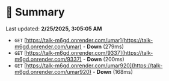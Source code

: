 # 📖 Summary
Last updated: **2/25/2025, 3:05:05 AM**

- `GET` [https://talk-m6gd.onrender.com/umar](https://talk-m6gd.onrender.com/umar) - **Down** (279ms)
- `GET` [https://talk-m6gd.onrender.com/9337](https://talk-m6gd.onrender.com/9337) - **Down** (200ms)
- `GET` [https://talk-m6gd.onrender.com/umar920](https://talk-m6gd.onrender.com/umar920) - **Down** (168ms)
